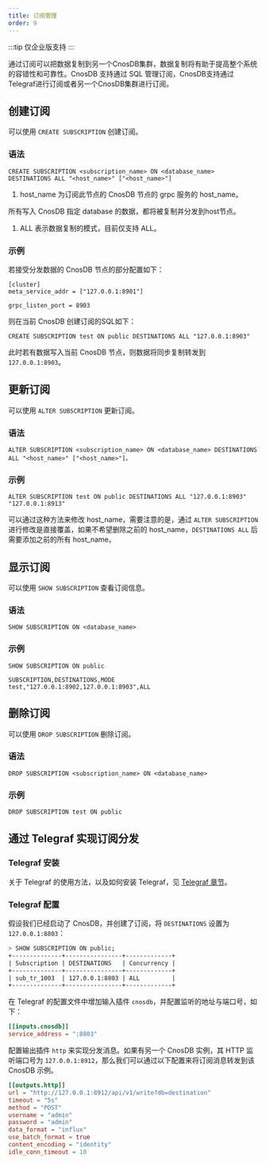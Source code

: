 ```yaml
---
title: 订阅管理
order: 9
---
```


:::tip
仅企业版支持
:::

通过订阅可以把数据复制到另一个CnosDB集群，数据复制将有助于提高整个系统的容错性和可靠性。CnosDB 支持通过 SQL 管理订阅，CnosDB支持通过Telegraf进行订阅或者另一个CnosDB集群进行订阅。

## 创建订阅

可以使用 `CREATE SUBSCRIPTION` 创建订阅。

### 语法

```
CREATE SUBSCRIPTION <subscription_name> ON <database_name> DESTINATIONS ALL "<host_name>" ["<host_name>"]
```


1. host_name 为订阅此节点的 CnosDB 节点的 grpc 服务的 host_name。

所有写入 CnosDB 指定 database 的数据，都将被复制并分发到host节点。

1. ALL 表示数据复制的模式，目前仅支持 ALL。

### 示例

若接受分发数据的 CnosDB 节点的部分配置如下：

```
[cluster]
meta_service_addr = ["127.0.0.1:8901"]

grpc_listen_port = 8903
```

则在当前 CnosDB 创建订阅的SQL如下：

```
CREATE SUBSCRIPTION test ON public DESTINATIONS ALL "127.0.0.1:8903"
```

此时若有数据写入当前 CnosDB 节点，则数据将同步复制转发到`127.0.0.1:8903`。

## 更新订阅

可以使用 `ALTER SUBSCRIPTION` 更新订阅。

### 语法

```
ALTER SUBSCRIPTION <subscription_name> ON <database_name> DESTINATIONS ALL "<host_name>" ["<host_name>"]。
```

### 示例

```
ALTER SUBSCRIPTION test ON public DESTINATIONS ALL "127.0.0.1:8903" "127.0.0.1:8913"
```

可以通过这种方法来修改 host_name，需要注意的是，通过 `ALTER SUBSCRIPTION` 进行修改是直接覆盖，如果不希望删除之前的 host_name，`DESTINATIONS ALL` 后需要添加之前的所有 host_name。

## 显示订阅

可以使用 `SHOW SUBSCRIPTION` 查看订阅信息。

### 语法

```
SHOW SUBSCRIPTION ON <database_name>
```

### 示例

```
SHOW SUBSCRIPTION ON public
```

```
SUBSCRIPTION,DESTINATIONS,MODE
test,"127.0.0.1:8902,127.0.0.1:8903",ALL
```

## 删除订阅

可以使用 `DROP SUBSCRIPTION` 删除订阅。

### 语法

```
DROP SUBSCRIPTION <subscription_name> ON <database_name>
```

### 示例

```
DROP SUBSCRIPTION test ON public
```

## 通过 Telegraf 实现订阅分发

### Telegraf 安装

关于 Telegraf 的使用方法，以及如何安装 Telegraf，见 [Telegraf 章节](../versatility/collect/telegraf.md#cnos-telegraf)。

### Telegraf 配置

假设我们已经启动了 CnosDB，并创建了订阅，将 `DESTINATIONS` 设置为 `127.0.0.1:8803`：

```sh
> SHOW SUBSCRIPTION ON public;
+--------------+----------------+-------------+
| Subscription | DESTINATIONS   | Concurrency |
+--------------+----------------+-------------+
| sub_tr_1003  | 127.0.0.1:8803 | ALL         |
+--------------+----------------+-------------+
```

在 Telegraf 的配置文件中增加输入插件 `cnosdb`，并配置监听的地址与端口号，如下：

```toml
[[inputs.cnosdb]]
service_address = ":8803"
```

配置输出插件 `http` 来实现分发消息。如果有另一个 CnosDB 实例，其 HTTP 监听端口号为 `127.0.0.1:8912`，那么我们可以通过以下配置来将订阅消息转发到该 CnosDB 示例。

```toml
[[outputs.http]]
url = "http://127.0.0.1:8912/api/v1/write?db=destination"
timeout = "5s"
method = "POST"
username = "admin"
password = "admin"
data_format = "influx"
use_batch_format = true
content_encoding = "identity"
idle_conn_timeout = 10
```
